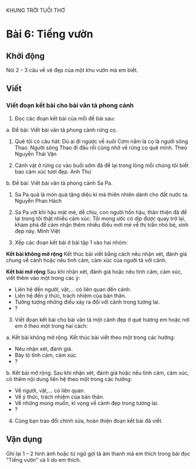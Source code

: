 KHUNG TRỜI TUỔI THƠ

# Bài 6: Tiếng vườn

## Khởi động

Nói 2 – 3 câu về vẻ đẹp của một khu vườn mà em biết.

## Viết

### Viết đoạn kết bài cho bài văn tả phong cảnh

1. Đọc các đoạn kết bài của mỗi đề bài sau:

a. Đề bài: Viết bài văn tả phong cảnh rừng cọ.

1. Quê tôi có câu hát:
    Dù ai đi ngược về xuôi
    Cơm nắm lá cọ là người sông Thao.
    Người sông Thao đi đâu rồi cũng nhớ về rừng cọ quê mình.
    Theo Nguyễn Thái Vận

2. Cảnh vật ở rừng cọ vào buổi sớm đã để lại trong lòng mỗi chúng tôi biết bao cảm xúc tươi đẹp.
    Anh Thư

b. Đề bài: Viết bài văn tả phong cảnh Sa Pa.

1. Sa Pa quả là món quà tặng diệu kì mà thiên nhiên dành cho đất nước ta.
    Nguyễn Phan Hách

2. Sa Pa với khí hậu mát mẻ, dễ chịu, con người hồn hậu, thân thiện đã để lại trong tôi thật nhiều cảm xúc. Tôi mong ước có dịp được quay trở lại, khám phá để cảm nhận thêm nhiều điều mới mẻ về thị trấn nhỏ bé, xinh đẹp này.
    Minh Việt

2. Xếp các đoạn kết bài ở bài tập 1 vào hai nhóm:

**Kết bài không mở rộng**
Kết thúc bài viết bằng cách nêu nhận xét, đánh giá chung về cảnh hoặc nêu tình cảm, cảm xúc của người tả với cảnh.

**Kết bài mở rộng**
Sau khi nhận xét, đánh giá hoặc nêu tình cảm, cảm xúc, viết thêm vào một trong các ý:
- Liên hệ đến người, vật,... có liên quan đến cảnh.
- Liên hệ đến ý thức, trách nhiệm của bản thân.
- Tưởng tượng những điều xảy ra đối với cảnh trong tương lai.
- ?

3. Viết đoạn kết bài cho bài văn tả một cảnh đẹp ở quê hương em hoặc nơi em ở theo một trong hai cách:

a. Kết bài không mở rộng.
Kết thúc bài viết theo một trong các hướng:
- Nêu nhận xét, đánh giá.
- Bày tỏ tình cảm, cảm xúc.
- ?

b. Kết bài mở rộng.
Sau khi nhận xét, đánh giá hoặc nêu tình cảm, cảm xúc, có thêm nội dung liên hệ theo một trong các hướng:
- Về người, vật,... có liên quan.
- Về ý thức, trách nhiệm của bản thân.
- Về những mong muốn, kì vọng về cảnh đẹp trong tương lai.
- ?

4. Cùng bạn trao đổi chỉnh sửa, hoàn thiện đoạn kết bài đã viết.

## Vận dụng

Ghi lại 1 – 2 hình ảnh hoặc từ ngữ gợi tả âm thanh mà em thích trong bài đọc "Tiếng vườn" và lí do em thích.
